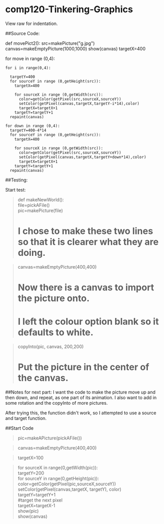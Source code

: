 # comp120-Tinkering-Graphics
View raw for indentation.

##Source Code:

def movePict2():
  src=makePicture("g.jpg")
  canvas=makeEmptyPicture(1000,1000)
  show(canvas)
  targetX=400

  for move in range (0,4):
  
    for i in range(0,4):

      targetY=400   
      for sourceY in range (0,getHeight(src)):
        targetX=400
      
        for sourceX in range (0,getWidth(src)):
          color=getColor(getPixel(src,sourceX,sourceY))
          setColor(getPixel(canvas,targetX,targetY-i*14),color)
          targetX=targetX+1
        targetY=targetY+1
      repaint(canvas)
    
    for down in range (0,4):
      targetY=400-4*14
      for sourceY in range (0,getHeight(src)):
        targetX=400
      
        for sourceX in range (0,getWidth(src)):
          color=getColor(getPixel(src,sourceX,sourceY))
          setColor(getPixel(canvas,targetX,targetY+down*14),color)
          targetX=targetX+1
        targetY=targetY+1
      repaint(canvas)

##Testing:

Start test:

>def makeNewWorld():  
 >  file=pickAFile()  
 >  pic=makePicture(file)  
 >  # I chose to make these two lines so that it is clearer what they are doing.  
  
>   canvas=makeEmptyPicture(400,400)  
>   # Now there is a canvas to import the picture onto.  
>   # I left the colour option blank so it defaults to white.  
  
>   copyInto(pic, canvas, 200,200)  
>   # Put the picture in the center of the canvas.
  
##Notes for next part:
I want the code to make the picture move up and then down, and repeat, as one part of its animation.
I also want to add in some rotation and the copyInto of more pictures.

After trying this, the function didn't work, so I attempted to use a source and target function.

##Start Code
>pic=makeAPicture(pickAFile())  

>canvas=makeEmptyPicture(400,400)  

>targetX=100  

>for sourceX in range(0,getWidth(pic)):  
> targetY=200  
> for sourceY in range(0,getHeight(pic)):  
>  color=getColor(getPixel(pic,sourceX,sourceY)) 
>  setColor(getPixel(canvas,targetX, targetY), color)  
>  targetY=targetY+1  
> #target the next pixel  
> targetX=targetX-1  
>show(pic)  
>show(canvas)  
